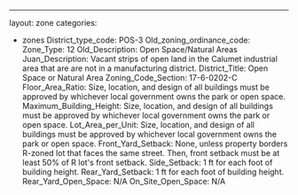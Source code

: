 ---
layout: zone
categories: 
  - zones
District_type_code: POS-3
Old_zoning_ordinance_code: 
Zone_Type: 12
Old_Description: Open
Space/Natural 
Areas
Juan_Description: Vacant strips of open land in the Calumet industrial area that are are not in a manufacturing district.
District_Title: Open Space or Natural Area
Zoning_Code_Section: 17-6-0202-C
Floor_Area_Ratio: Size, location, and design of all buildings must be approved by whichever local government owns the park or open space.
Maximum_Building_Height: Size, location, and design of all buildings must be approved by whichever local government owns the park or open space.
Lot_Area_per_Unit: Size, location, and design of all buildings must be approved by whichever local government owns the park or open space.
Front_Yard_Setback: None, unless property borders R-zoned lot that faces the same street. Then, front setback must be at least 50% of R lot's front setback.
Side_Setback: 1 ft for each foot of building height.
Rear_Yard_Setback: 1 ft for each foot of building height.
Rear_Yard_Open_Space: N/A
On_Site_Open_Space: N/A
